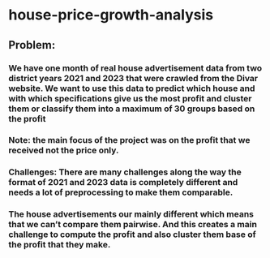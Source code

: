 # house-price-growth-analysis
## Problem:
### We have one month of real house advertisement data from two district years 2021 and 2023 that were crawled from the Divar website. We want to use this data to predict which house and with which specifications give us the most profit and cluster them or classify them into a maximum of 30 groups based on the profit
### Note: the main focus of the project was on the profit that we received not the price only.
### Challenges: There are many challenges along the way the format of 2021 and 2023 data is completely different and needs a lot of preprocessing to make them comparable.
### The house advertisements our mainly different which means that we can’t compare them pairwise. And this creates a main challenge to compute the profit and also cluster them base of the profit that they make.
